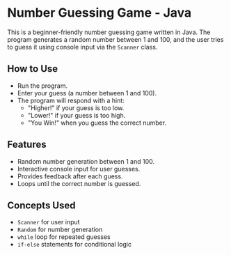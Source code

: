 # Number Guessing Game - Java

This is a beginner-friendly number guessing game written in Java. The program generates a random number between 1 and 100, and the user tries to guess it using console input via the `Scanner` class.

## How to Use

- Run the program.
- Enter your guess (a number between 1 and 100).
- The program will respond with a hint:
  - "Higher!" if your guess is too low.
  - "Lower!" if your guess is too high.
  - "You Win!" when you guess the correct number.

## Features

- Random number generation between 1 and 100.
- Interactive console input for user guesses.
- Provides feedback after each guess.
- Loops until the correct number is guessed.

## Concepts Used

- `Scanner` for user input
- `Random` for number generation
- `while` loop for repeated guesses
- `if-else` statements for conditional logic
